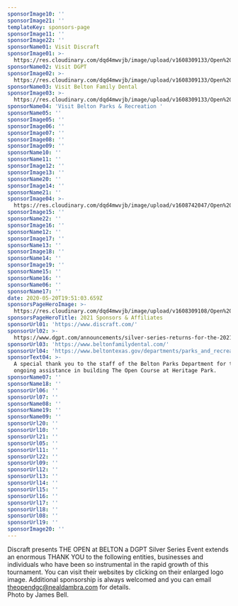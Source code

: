 ```yaml
---
sponsorImage10: ''
sponsorImage21: ''
templateKey: sponsors-page
sponsorImage11: ''
sponsorImage22: ''
sponsorName01: Visit Discraft
sponsorImage01: >-
  https://res.cloudinary.com/dqd4mwvjb/image/upload/v1608309133/Open%20DGC/Sponsors/sponsor_21_1000x600_01_discraft_qjurbh.jpg
sponsorName02: Visit DGPT
sponsorImage02: >-
  https://res.cloudinary.com/dqd4mwvjb/image/upload/v1608309133/Open%20DGC/Sponsors/sponsor_21_1000x600_02_dgpt_xufve3.jpg
sponsorName03: Visit Belton Family Dental
sponsorImage03: >-
  https://res.cloudinary.com/dqd4mwvjb/image/upload/v1608309133/Open%20DGC/Sponsors/sponsor_21_1000x600_03_beltondental_cdzney.jpg
sponsorName04: 'Visit Belton Parks & Recreation '
sponsorName05: ''
sponsorImage05: ''
sponsorImage06: ''
sponsorImage07: ''
sponsorImage08: ''
sponsorImage09: ''
sponsorName10: ''
sponsorName11: ''
sponsorImage12: ''
sponsorImage13: ''
sponsorName20: ''
sponsorImage14: ''
sponsorName21: ''
sponsorImage04: >-
  https://res.cloudinary.com/dqd4mwvjb/image/upload/v1608742047/Open%20DGC/Sponsors/sponsor_21_1000x600_04_beltoncity_wrzp8l.jpg
sponsorImage15: ''
sponsorName22: ''
sponsorImage16: ''
sponsorName12: ''
sponsorImage17: ''
sponsorName13: ''
sponsorImage18: ''
sponsorName14: ''
sponsorImage19: ''
sponsorName15: ''
sponsorName16: ''
sponsorName06: ''
sponsorName17: ''
date: 2020-05-20T19:51:03.659Z
sponsorsPageHeroImage: >-
  https://res.cloudinary.com/dqd4mwvjb/image/upload/v1608309108/Open%20DGC/Sponsors/banner_1920x1000_21sponsors_v9mrxx.jpg
sponsorsPageHeroTitle: 2021 Sponsors & Affiliates
sponsorUrl01: 'https://www.discraft.com/'
sponsorUrl02: >-
  https://www.dgpt.com/announcements/silver-series-returns-for-the-2021-touring-season/
sponsorUrl03: 'https://www.beltonfamilydental.com/'
sponsorUrl04: 'https://www.beltontexas.gov/departments/parks_and_recreation/index.php'
sponsorText04: >-
  A special thank you to the staff of the Belton Parks Department for their
  ongoing assistance in building The Open Course at Heritage Park.
sponsorName07: ''
sponsorName18: ''
sponsorUrl06: ''
sponsorUrl07: ''
sponsorName08: ''
sponsorName19: ''
sponsorName09: ''
sponsorUrl20: ''
sponsorUrl10: ''
sponsorUrl21: ''
sponsorUrl05: ''
sponsorUrl11: ''
sponsorUrl22: ''
sponsorUrl09: ''
sponsorUrl12: ''
sponsorUrl13: ''
sponsorUrl14: ''
sponsorUrl15: ''
sponsorUrl16: ''
sponsorUrl17: ''
sponsorUrl18: ''
sponsorUrl08: ''
sponsorUrl19: ''
sponsorImage20: ''
---
```

Discraft presents THE OPEN at BELTON a DGPT Silver Series Event extends an enormous THANK YOU to the following entities, businesses and individuals who have been so instrumental in the rapid growth of this tournament. You can visit their websites by clicking on their enlarged logo image. Additional sponsorship is always welcomed and you can email <theopendgc@nealdambra.com> for details.
<br/>
Photo by James Bell.